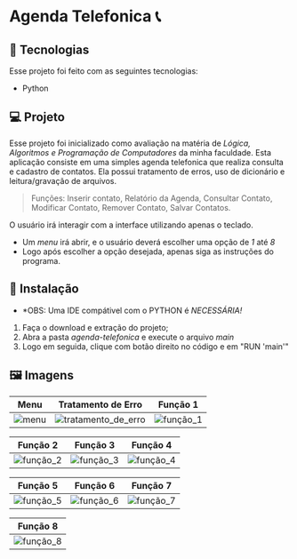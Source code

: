 # Agenda Telefonica 📞

## 🚀 Tecnologias
Esse projeto foi feito com as seguintes tecnologias:
+ Python

## 💻 Projeto
Esse projeto foi inicializado como avaliação na matéria de *_Lógica, Algoritmos e Programação de Computadores_* da minha faculdade. Esta aplicação consiste em uma simples agenda telefonica que realiza consulta e cadastro de contatos. Ela possui tratamento de erros, uso de dicionário e leitura/gravação de arquivos.

> Funções: Inserir contato, Relatório da Agenda, Consultar Contato, Modificar Contato, Remover Contato, Salvar Contatos.

O usuário irá interagir com a interface utilizando apenas o teclado.
+ Um *menu* irá abrir, e o usuário deverá escolher uma opção de *1* até *8*
+ Logo após escolher a opção desejada, apenas siga as instruções do programa.

## 🧰 Instalação
+ *OBS: Uma IDE compátivel com o PYTHON é *_NECESSÁRIA!_*
1. Faça o download e extração do projeto;
2. Abra a pasta _agenda-telefonica_ e execute o arquivo _main_ 
3. Logo em seguida, clique com botão direito no código e em "RUN 'main'"

## 🖼 Imagens
| Menu  | Tratamento de Erro | Função 1 |
|---|---|---|
|![menu](https://user-images.githubusercontent.com/80803417/187482519-23536b4f-e728-43c9-b496-e5fb109b59fb.png)|![tratamento_de_erro](https://user-images.githubusercontent.com/80803417/187482540-013c99eb-7d69-43ee-8cba-f96c7f82c0f8.png)| ![função_1](https://user-images.githubusercontent.com/80803417/187482547-e3e58cad-abe2-4b0e-855c-702aca1790ff.png)|

| Função 2 | Função 3 | Função 4 |
|---|---|---|
|![função_2](https://user-images.githubusercontent.com/80803417/187482911-66ea359a-ddb7-44a4-bff3-7ce0907d72aa.png)|![função_3](https://user-images.githubusercontent.com/80803417/187483030-cd6dfad3-41e5-4a7f-9697-778ec5471942.png)|![função_4](https://user-images.githubusercontent.com/80803417/187483077-c5a80338-f834-4086-aa39-3d18abb46af7.png)

| Função 5 | Função 6 | Função 7 |
|---|---|---|
|![função_5](https://user-images.githubusercontent.com/80803417/187483298-e12dfa5a-6a67-4d55-9872-2fe655befee1.png)|![função_6](https://user-images.githubusercontent.com/80803417/187483309-933fe11b-fb64-427e-96eb-bf4647d82954.png)|![função_7](https://user-images.githubusercontent.com/80803417/187483323-22b31d36-2a12-42cb-91e6-0438d127c299.png)

| Função 8 |
|---|
|![função_8](https://user-images.githubusercontent.com/80803417/187483461-34e5be2e-185f-4e2d-bfe7-ed31ee0e8952.png)|

